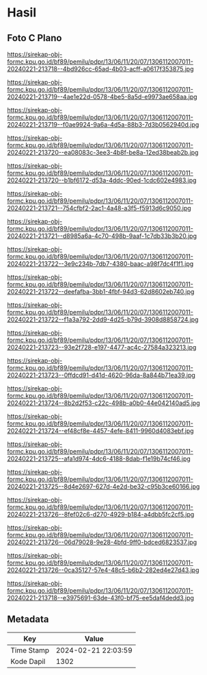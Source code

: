 # Hasil

## Foto C Plano

https://sirekap-obj-formc.kpu.go.id/bf89/pemilu/pdpr/13/06/11/20/07/1306112007011-20240221-213718--4bd926cc-65ad-4b03-acff-a0617f353875.jpg

https://sirekap-obj-formc.kpu.go.id/bf89/pemilu/pdpr/13/06/11/20/07/1306112007011-20240221-213719--4ae1e22d-0578-4be5-8a5d-e9973ae658aa.jpg

https://sirekap-obj-formc.kpu.go.id/bf89/pemilu/pdpr/13/06/11/20/07/1306112007011-20240221-213719--f0ae9924-9a6a-4d5a-88b3-7d3b0562940d.jpg

https://sirekap-obj-formc.kpu.go.id/bf89/pemilu/pdpr/13/06/11/20/07/1306112007011-20240221-213720--ea08083c-3ee3-4b8f-be8a-12ed38beab2b.jpg

https://sirekap-obj-formc.kpu.go.id/bf89/pemilu/pdpr/13/06/11/20/07/1306112007011-20240221-213720--b1bf6172-d53a-4ddc-90ed-1cdc602e4983.jpg

https://sirekap-obj-formc.kpu.go.id/bf89/pemilu/pdpr/13/06/11/20/07/1306112007011-20240221-213721--754cfbf2-2ac1-4a48-a3f5-f5913d6c9050.jpg

https://sirekap-obj-formc.kpu.go.id/bf89/pemilu/pdpr/13/06/11/20/07/1306112007011-20240221-213721--d8985a6a-4c70-498b-9aaf-1c7db33b3b20.jpg

https://sirekap-obj-formc.kpu.go.id/bf89/pemilu/pdpr/13/06/11/20/07/1306112007011-20240221-213722--3e9c234b-7db7-4380-baac-a98f7dc4f1f1.jpg

https://sirekap-obj-formc.kpu.go.id/bf89/pemilu/pdpr/13/06/11/20/07/1306112007011-20240221-213722--deefafba-3bb1-4fbf-94d3-62d8602eb740.jpg

https://sirekap-obj-formc.kpu.go.id/bf89/pemilu/pdpr/13/06/11/20/07/1306112007011-20240221-213722--f1a3a792-2dd9-4d25-b79d-3908d8858724.jpg

https://sirekap-obj-formc.kpu.go.id/bf89/pemilu/pdpr/13/06/11/20/07/1306112007011-20240221-213723--93e2f728-e197-4477-ac4c-27584a323213.jpg

https://sirekap-obj-formc.kpu.go.id/bf89/pemilu/pdpr/13/06/11/20/07/1306112007011-20240221-213723--0ffdcd91-d41d-4620-96da-8a844b71ea39.jpg

https://sirekap-obj-formc.kpu.go.id/bf89/pemilu/pdpr/13/06/11/20/07/1306112007011-20240221-213724--8b2d2f53-c22c-498b-a0b0-44e042140ad5.jpg

https://sirekap-obj-formc.kpu.go.id/bf89/pemilu/pdpr/13/06/11/20/07/1306112007011-20240221-213724--ef48cf8e-4457-4efe-8411-9960d4083ebf.jpg

https://sirekap-obj-formc.kpu.go.id/bf89/pemilu/pdpr/13/06/11/20/07/1306112007011-20240221-213725--afa1d974-4dc6-4188-8dab-f1e19b74cf46.jpg

https://sirekap-obj-formc.kpu.go.id/bf89/pemilu/pdpr/13/06/11/20/07/1306112007011-20240221-213725--8d4e2697-627d-4e2d-be32-c95b3ce60166.jpg

https://sirekap-obj-formc.kpu.go.id/bf89/pemilu/pdpr/13/06/11/20/07/1306112007011-20240221-213726--8fef02c6-d270-4929-b184-a4dbb5fc2cf5.jpg

https://sirekap-obj-formc.kpu.go.id/bf89/pemilu/pdpr/13/06/11/20/07/1306112007011-20240221-213726--06d79028-9e28-4bfd-9ff0-bdced6823537.jpg

https://sirekap-obj-formc.kpu.go.id/bf89/pemilu/pdpr/13/06/11/20/07/1306112007011-20240221-213726--0ca35127-57e4-48c5-b6b2-282ed4e27d43.jpg

https://sirekap-obj-formc.kpu.go.id/bf89/pemilu/pdpr/13/06/11/20/07/1306112007011-20240221-213718--e3975691-63de-43f0-bf75-ee5daf4dedd3.jpg


## Metadata

| Key        | Value               |
| ---------- | ------------------- |
| Time Stamp | 2024-02-21 22:03:59 |
| Kode Dapil | 1302                |



